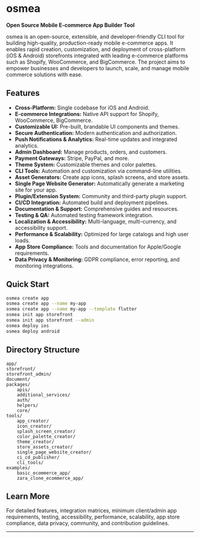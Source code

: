 # osmea

**Open Source Mobile E-commerce App Builder Tool**

osmea is an open-source, extensible, and developer-friendly CLI tool for building high-quality, production-ready mobile e-commerce apps. It enables rapid creation, customization, and deployment of cross-platform (iOS & Android) storefronts integrated with leading e-commerce platforms such as Shopify, WooCommerce, and BigCommerce. The project aims to empower businesses and developers to launch, scale, and manage mobile commerce solutions with ease.

## Features

- **Cross-Platform:** Single codebase for iOS and Android.
- **E-commerce Integrations:** Native API support for Shopify, WooCommerce, BigCommerce.
- **Customizable UI:** Pre-built, brandable UI components and themes.
- **Secure Authentication:** Modern authentication and authorization.
- **Push Notifications & Analytics:** Real-time updates and integrated analytics.
- **Admin Dashboard:** Manage products, orders, and customers.
- **Payment Gateways:** Stripe, PayPal, and more.
- **Theme System:** Customizable themes and color palettes.
- **CLI Tools:** Automation and customization via command-line utilities.
- **Asset Generators:** Create app icons, splash screens, and store assets.
- **Single Page Website Generator:** Automatically generate a marketing site for your app.
- **Plugin/Extension System:** Community and third-party plugin support.
- **CI/CD Integration:** Automated build and deployment pipelines.
- **Documentation & Support:** Comprehensive guides and resources.
- **Testing & QA:** Automated testing framework integration.
- **Localization & Accessibility:** Multi-language, multi-currency, and accessibility support.
- **Performance & Scalability:** Optimized for large catalogs and high user loads.
- **App Store Compliance:** Tools and documentation for Apple/Google requirements.
- **Data Privacy & Monitoring:** GDPR compliance, error reporting, and monitoring integrations.

## Quick Start

```sh
osmea create app
osmea create app --name my-app
osmea create app --name my-app --template flutter
osmea init app storefront
osmea init app storefront --admin
osmea deploy ios
osmea deploy android
```

## Directory Structure

```
app/
storefront/
storefront_admin/
document/
packages/
    apis/
    additional_services/
    auth/
    helpers/
    core/
tools/
    app_creator/
    icon_creator/
    splash_screen_creator/
    color_palette_creator/
    theme_creator/
    store_assets_creator/
    single_page_website_creator/
    ci_cd_publisher/
    cli_tools/
examples/
    basic_ecommerce_app/
    zara_clone_ecommerce_app/
```

## Learn More

For detailed features, integration matrices, minimum client/admin app requirements, testing, accessibility, performance, scalability, app store compliance, data privacy, community, and contribution guidelines.

---